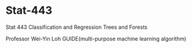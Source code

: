 # Stat-443
Stat 443 Classification and Regression Trees and Forests


Professor Wei-Yin Loh GUIDE(multi-purpose machine learning algorithm)
